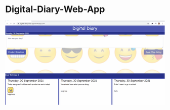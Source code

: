 # Digital-Diary-Web-App
<img src="https://github.com/PreetiSharma2815/Digital-Diary-Web-App-With-Emotion-Sentiment-Analysis/blob/f10c36bd1163d3fb7c49d94eb68d692a6620b0d2/output/Emo-Diary-Op.gif" />